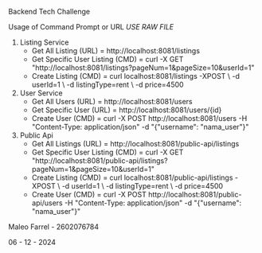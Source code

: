 Backend Tech Challenge

Usage of Command Prompt or URL
*USE RAW FILE*
1. Listing Service
    - Get All Listing (URL) = http://localhost:8081/listings
    - Get Specific User Listing (CMD) = curl -X GET "http://localhost:8081/listings?pageNum=1&pageSize=10&userId=1"
    - Create Listing (CMD) = curl localhost:8081/listings -XPOST \    -d userId=1 \    -d listingType=rent \    -d price=4500
2. User Service
   - Get All Users (URL) = http://localhost:8081/users
   - Get Specific User (URL) = http://localhost:8081/users/{id}
   - Create User (CMD) = curl -X POST http://localhost:8081/users -H "Content-Type: application/json" -d "{\"username\": \"nama_user\"}"
3. Public Api
   - Get All Listings (URL) = http://localhost:8081/public-api/listings
   - Get Specific User Listing (CMD) = curl -X GET "http://localhost:8081/public-api/listings?pageNum=1&pageSize=10&userId=1"
   - Create Listing (CMD) = curl localhost:8081/public-api/listings -XPOST \    -d userId=1 \    -d listingType=rent \    -d price=4500
   - Create User (CMD) = curl -X POST http://localhost:8081/public-api/users -H "Content-Type: application/json" -d "{\"username\": \"nama_user\"}"

Maleo Farrel - 2602076784

06 - 12 - 2024
